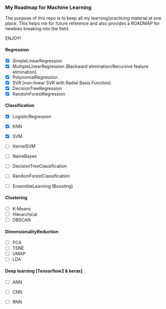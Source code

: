 
### My Roadmap for Machine Learning

The purpose of this repo is to keep all my learning/practicing material at one place. This helps me for future reference and also provides a ROADMAP for newbies breaking into the field.

ENJOY!

#### Regression

- [x] SimpleLinearRegression
- [x] MultipleLinearRegression [Backward elimination/Recursive feature elimination]
- [x] PolynomialRegression
- [x] SVR [non-linear SVR with Radial Basis Function]
- [x] DecisionTreeRegression
- [x] RandomForestRegression

#### Classification

- [x] LogisticRegression
- [x] KNN
- [x] SVM
- [ ] KernelSVM
- [ ] NaiveBayes
- [ ] DecisionTreeClassification
- [ ] RandomForestClassification
- [ ] EnsembleLearning (Boosting)


#### Clustering

- [ ] K-Means
- [ ] Hierarchical
- [ ] DBSCAN

#### DimensionalityReduction

- [ ] PCA
- [ ] TSNE
- [ ] UMAP
- [ ] LDA

#### Deep learning [Tensorflow2 & keras] 

- [ ] ANN
- [ ] CNN
- [ ] RNN

